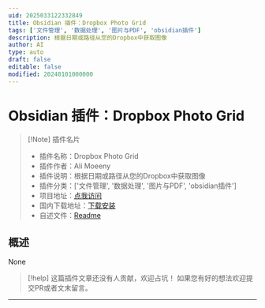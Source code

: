 ```yaml
---
uid: 2025033122332849
title: Obsidian 插件：Dropbox Photo Grid
tags: ['文件管理', '数据处理', '图片与PDF', 'obsidian插件']
description: 根据日期或路径从您的Dropbox中获取图像
author: AI
type: auto
draft: false
editable: false
modified: 20240101000000
---
```


# Obsidian 插件：Dropbox Photo Grid

> [!Note] 插件名片
> - 插件名称：Dropbox Photo Grid
> - 插件作者：Ali Moeeny
> - 插件说明：根据日期或路径从您的Dropbox中获取图像
> - 插件分类：['文件管理', '数据处理', '图片与PDF', 'obsidian插件']
> - 项目地址：[点我访问](https://github.com/alimoeeny/obsidian-dropbox-photo-grid)
> - 国内下载地址：[下载安装](https://pkmer.cn/products/plugin/pluginMarket/?dropbox-photo-grid)
> - 自述文件：[Readme](https://ghproxy.net/https://raw.githubusercontent.com/alimoeeny/obsidian-dropbox-photo-grid/main/README.md)



## 概述

None


> [!help] 
> 这篇插件文章还没有人贡献，欢迎占坑！
> 如果您有好的想法欢迎提交PR或者文末留言。
> 

---



